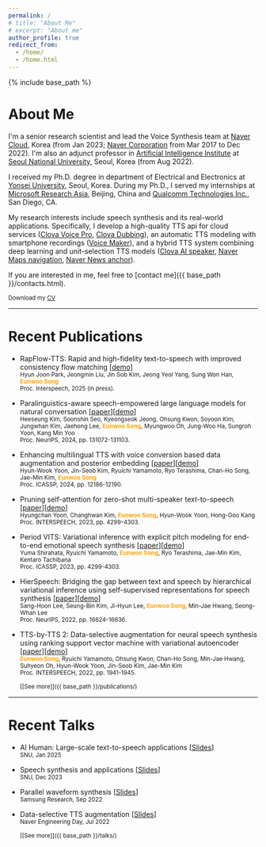 ```yaml
---
permalink: /
# title: "About Me"
# excerpt: "About me"
author_profile: true
redirect_from: 
  - /home/
  - /home.html
---
```


{% include base_path %}

# About Me
I'm a senior research scientist and lead the Voice Synthesis team at [Naver Cloud](https://navercloudcorp.com/lang/en/), Korea (from Jan 2023; [Naver Corporation](https://www.navercorp.com/en) from Mar 2017 to Dec 2022). I'm also an adjunct professor in [Artificial Intelligence Institute](https://aiis.snu.ac.kr/eng/) at [Seoul National University](https://en.snu.ac.kr/index.html), Seoul, Korea (from Aug 2022).

I received my Ph.D. degree in department of Electrical and Electronics at [Yonsei University](https://www.yonsei.ac.kr/en_sc/index.jsp), Seoul, Korea. During my Ph.D., I served my internships at [Microsoft Research Asia](https://www.microsoft.com/en-us/research/lab/microsoft-research-asia/), Beijing, China and [Qualcomm Technologies Inc.](https://www.qualcomm.com/company?#about), San Diego, CA.

My research interests include speech synthesis and its real-world applications. Specifically, I develop a high-quality TTS api for cloud services ([Clova Voice Pro](https://www.ncloud.com/product/aiService/clovaVoice), [Clova Dubbing](https://clovadubbing.naver.com/)),
an automatic TTS modeling with smartphone recordings ([Voice Maker](https://clovadubbing.naver.com/voicemaker)), and a hybrid TTS system combining deep learning and unit-selection TTS models ([Clova AI speaker](https://blog.naver.com/clova_ai/221409341851), [Naver Maps navigation](https://blog.naver.com/naver_map/222109060982), [Naver News anchor](https://blog.naver.com/clova_ai/221981676372)).

If you are interested in me, feel free to [contact me]({{ base_path }}/contacts.html).

<small><i class="fa fa-download" aria-hidden="true"></i> Download my [CV]({{base_path}}/files/CV_EunwooSong.pdf)</small>

***
# Recent Publications
- RapFlow-TTS: Rapid and high-fidelity text-to-speech with improved consistency flow matching [[demo](https://tts-demo.github.io/rap.github.io/)]  
  <small>Hyun Joon Park, Jeongmin Liu, Jin Sob Kim, Jeong Yeol Yang, Sung Won Han, <strong style="color:orange">Eunwoo Song</strong></small>  
  <small>Proc. Interspeech, 2025 (in press).</small>  
  
- Paralinguistics-aware speech-empowered large language models for natural conversation [[paper](https://sewplay.github.io/files/papers/2024/neurips_7916.pdf)][[demo](https://unifiedsdm.github.io/)]  
  <small>Heeseung Kim, Soonshin Seo, Kyeongseok Jeong, Ohsung Kwon, Soyoon Kim, Jungwhan Kim, Jaehong Lee, <strong style="color:orange">Eunwoo Song</strong>, Myungwoo Oh, Jung-Woo Ha, Sungroh Yoon, Kang Min Yoo</small>  
  <small>Proc. NeurIPS, 2024, pp. 131072-131103.</small>  
  
- Enhancing multilingual TTS with voice conversion based data augmentation and posterior embedding [[paper](https://sewplay.github.io/files/papers/2024/icassp_0012186.pdf)][[demo](https://christophyoon.github.io/MMV-TTS/)]  
  <small>Hyun-Wook Yoon, Jin-Seob Kim, Ryuichi Yamamoto, Ryo Terashima, Chan-Ho Song, Jae-Min Kim, <strong style="color:orange">Eunwoo Song</strong></small>  
  <small>Proc. ICASSP, 2024, pp. 12186-12190.</small>  
  
- Pruning self-attention for zero-shot multi-speaker text-to-speech [[paper](https://sewplay.github.io/files/papers/2023/IS_1301.pdf)][[demo](https://hcy71o.github.io/SparseTTS-demo/)]  
  <small>Hyungchan Yoon, Changhwan Kim, <strong style="color:orange">Eunwoo Song</strong>, Hyun-Wook Yoon, Hong-Goo Kang</small>  
  <small>Proc. INTERSPEECH, 2023, pp. 4299-4303.</small>  
  
- Period VITS: Variational inference with explicit pitch modeling for end-to-end emotional speech synthesis [[paper](https://sewplay.github.io/files/papers/2023/icassp_1241.pdf)][[demo](https://yshira116.github.io/period_vits_demo/)]  
  <small>Yuma Shirahata, Ryuichi Yamamoto, <strong style="color:orange">Eunwoo Song</strong>, Ryo Terashima, Jae-Min Kim, Kentaro Tachibana</small>  
  <small>Proc. ICASSP, 2023, pp. 4299-4303.</small>  
  
- HierSpeech: Bridging the gap between text and speech by hierarchical variational inference using self-supervised representations for speech synthesis [[paper](https://sewplay.github.io/files/papers/2022/neurips_54658.pdf)][[demo](https://sh-lee-prml.github.io/hierspeech-demo/)]  
  <small>Sang-Hoon Lee, Seung-Bin Kim, Ji-Hyun Lee, <strong style="color:orange">Eunwoo Song</strong>, Min-Jae Hwang, Seong-Whan Lee</small>  
  <small>Proc. NeurIPS, 2022, pp. 16624-16636.</small>  

- TTS-by-TTS 2: Data-selective augmentation for neural speech synthesis using ranking support vector machine with variational autoencoder [[paper](https://sewplay.github.io/files/papers/2022/IS_10134.pdf)][[demo](https://sewplay.github.io/demos/txt2/)]  
  <small><strong style="color:orange">Eunwoo Song</strong>, Ryuichi Yamamoto, Ohsung Kwon, Chan-Ho Song, Min-Jae Hwang, Suhyeon Oh, Hyun-Wook Yoon, Jin-Seob Kim, Jae-Min Kim</small>  
  <small>Proc. INTERSPEECH, 2022, pp. 1941-1945.</small>  
  
  <small>[[See more]]({{ base_path }}/publications/)</small>
  
*** 
# Recent Talks
- AI Human: Large-scale text-to-speech applications
  [[Slides](https://sewplay.github.io/files/talks/2025/20250122_snu.pdf)]  
  <small>SNU, Jan 2025</small>  

- Speech synthesis and applications
  [[Slides](https://sewplay.github.io/files/talks/2023/20231201_snu.pdf)]  
  <small>SNU, Dec 2023</small>  

- Parallel waveform synthesis
  [[Slides](https://sewplay.github.io/files/talks/2022/20220913_sr.pdf)]  
  <small>Samsung Research, Sep 2022</small>  

- Data-selective TTS augmentation
  [[Slides](https://sewplay.github.io/files/talks/2022/20220712_naver_tts.pdf)]  
  <small>Naver Engineering Day, Jul 2022</small>  

  <small>[[See more]]({{ base_path }}/talks/)</small>
